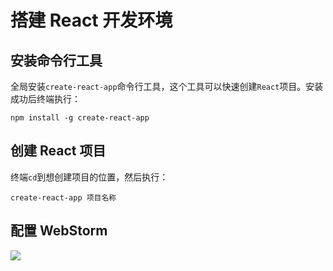 # 搭建 React 开发环境

## 安装命令行工具

全局安装`create-react-app`命令行工具，这个工具可以快速创建`React`项目。安装成功后终端执行：

```shel
npm install -g create-react-app
```



## 创建 React 项目

终端`cd`到想创建项目的位置，然后执行：

```shell
create-react-app 项目名称
```



## 配置 WebStorm

![](https://ws4.sinaimg.cn/large/006tKfTcgy1g0afx1o9u2j30uc0u0140.jpg)

